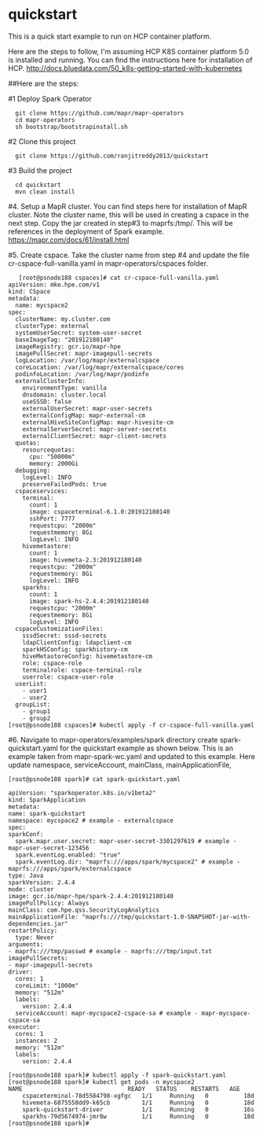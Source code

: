 # quickstart
This is a quick start example to run on HCP container platform.

Here are the steps to follow, I'm assuming HCP K8S container platform 5.0 is installed and running. You can find the instructions here for installation of HCP.
http://docs.bluedata.com/50_k8s-getting-started-with-kubernetes

##Here are the steps:

#1 Deploy Spark Operator
```
  git clone https://github.com/mapr/mapr-operators
  cd mapr-operators
  sh bootstrap/bootstrapinstall.sh
  ```
  
#2 Clone this project 
```
  git clone https://github.com/ranjitreddy2013/quickstart
  ```
  
#3 Build the project
```
  cd quickstart
  mvn clean install
  ```
  
#4. Setup a MapR cluster. You can find steps here for installation of MapR cluster. Note the cluster name, this will be used in creating a cspace in the next step. Copy the jar created in step#3 to maprfs:/tmp/. This will be references in the deployment of Spark example.
   https://mapr.com/docs/61/install.html

#5. Create cspace. Take the cluster name from step #4 and update the file cr-cspace-full-vanilla.yaml in mapr-operators/cspaces folder.
```
   [root@psnode188 cspaces]# cat cr-cspace-full-vanilla.yaml
apiVersion: mke.hpe.com/v1
kind: CSpace
metadata:
  name: mycspace2
spec:
  clusterName: my.cluster.com
  clusterType: external
  systemUserSecret: system-user-secret
  baseImageTag: "201912180140"
  imageRegistry: gcr.io/mapr-hpe
  imagePullSecret: mapr-imagepull-secrets
  logLocation: /var/log/mapr/externalcspace
  coreLocation: /var/log/mapr/externalcspace/cores
  podinfoLocation: /var/log/mapr/podinfo
  externalClusterInfo:
    environmentType: vanilla
    dnsdomain: cluster.local
    useSSSD: false
    externalUserSecret: mapr-user-secrets
    externalConfigMap: mapr-external-cm
    externalHiveSiteConfigMap: mapr-hivesite-cm
    externalServerSecret: mapr-server-secrets
    externalClientSecret: mapr-client-secrets
  quotas:
    resourcequotas:
      cpu: "50000m"
      memory: 2000Gi
  debugging:
    logLevel: INFO
    preserveFailedPods: true
  cspaceservices:
    terminal:
      count: 1
      image: cspaceterminal-6.1.0:201912180140
      sshPort: 7777
      requestcpu: "2000m"
      requestmemory: 8Gi
      logLevel: INFO
    hivemetastore:
      count: 1
      image: hivemeta-2.3:201912180140
      requestcpu: "2000m"
      requestmemory: 8Gi
      logLevel: INFO
    sparkhs:
      count: 1
      image: spark-hs-2.4.4:201912180140
      requestcpu: "2000m"
      requestmemory: 8Gi
      logLevel: INFO
  cspaceCustomizationFiles:
    sssdSecret: sssd-secrets
    ldapClientConfig: ldapclient-cm
    sparkHSConfig: sparkhistory-cm
    hiveMetastoreConfig: hivemetastore-cm
    role: cspace-role
    terminalrole: cspace-terminal-role
    userrole: cspace-user-role
  userList:
    - user1
    - user2
  groupList:
    - group1
    - group2
[root@psnode188 cspaces]# kubectl apply -f cr-cspace-full-vanilla.yaml
```

#6.  Navigate to mapr-operators/examples/spark directory
  create spark-quickstart.yaml  for the quickstart example as shown below. This is an example taken from mapr-spark-wc.yaml and updated to this example. Here update namespace, serviceAccount, mainClass, mainApplicationFile, 
  ```
[root@psnode188 spark]# cat spark-quickstart.yaml 

apiVersion: "sparkoperator.k8s.io/v1beta2"
kind: SparkApplication
metadata:
  name: spark-quickstart
  namespace: mycspace2 # example - externalcspace
spec:
  sparkConf:
    spark.mapr.user.secret: mapr-user-secret-3301297619 # example - mapr-user-secret-123456
    spark.eventLog.enabled: "true"
    spark.eventLog.dir: "maprfs:///apps/spark/mycspace2" # example - maprfs:///apps/spark/externalcspace
  type: Java
  sparkVersion: 2.4.4
  mode: cluster
  image: gcr.io/mapr-hpe/spark-2.4.4:201912180140
  imagePullPolicy: Always
  mainClass: com.hpe.qss.SecurityLogAnalytics
  mainApplicationFile: "maprfs:///tmp/quickstart-1.0-SNAPSHOT-jar-with-dependencies.jar"
  restartPolicy:
    type: Never
  arguments:
  - maprfs:///tmp/passwd # example - maprfs:///tmp/input.txt
  imagePullSecrets:
  - mapr-imagepull-secrets
  driver:
    cores: 1
    coreLimit: "1000m"
    memory: "512m"
    labels:
      version: 2.4.4
    serviceAccount: mapr-mycspace2-cspace-sa # example - mapr-mycspace-cspace-sa
  executor:
    cores: 1
    instances: 2
    memory: "512m"
    labels:
      version: 2.4.4

[root@psnode188 spark]# kubectl apply -f spark-quickstart.yaml 
[root@psnode188 spark]# kubectl get pods -n mycspace2
NAME                              READY   STATUS    RESTARTS   AGE
      cspaceterminal-78d5584798-xgfgc   1/1     Running   0          18d
      hivemeta-6875558dd9-k65cb         1/1     Running   0          18d
      spark-quickstart-driver           1/1     Running   0          16s
      sparkhs-79d5674974-jmr8w          1/1     Running   0          18d
[root@psnode188 spark]# 
```
  
